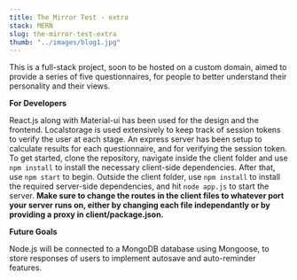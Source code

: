 ```yaml
---
title: The Mirror Test - extra
stack: MERN
slug: the-mirror-test-extra
thumb: "../images/blog1.jpg"
---
```


This is a full-stack project, soon to be hosted on a custom domain, aimed to provide a series of five questionnaires, for people to better understand their personality
and their views.

**For Developers**

React.js along with Material-ui has been used for the design and the frontend. Localstorage is used extensively to keep track of session tokens to verify the user at each stage.
An express server has been setup to calculate results for each questionnaire, and for verifying the session token. 
To get started, clone the repository, navigate inside the client folder and use ``` npm install ``` to install the necessary client-side dependencies. After that,
use ``` npm start ``` to begin.
Outside the client folder, use ``` npm install ``` to install the required server-side dependencies, and hit ``` node app.js ``` to start the server.
**Make sure to change the routes in the client files to whatever port your server runs on, either by changing each file independantly or by providing a proxy in
client/package.json.**

**Future Goals**

Node.js will be connected to a MongoDB database using Mongoose, to store responses of users to implement autosave and auto-reminder features.

